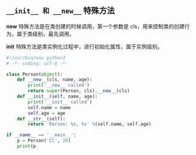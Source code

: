 ## `__init__ 和 __new__` 特殊方法

__new__ 特殊方法是在类创建的时候调用，第一个参数是 cls，用来控制类的创建行为，属于类级别，最先调用。

__init__ 特殊方法是类实例化过程中，进行初始化属性，属于实例级别。

```python
#!/usr/bin/env python3
# -*- coding: utf-8 -*-

class Person(object):
    def __new__(cls, name, age):
        print('__new__ called')
        return super(Person, cls).__new__(cls)
    def __init__(self, name, age):
        print('__init__ called')
        self.name = name
        self.age = age 
    def __str__(self):
        return 'Person: %s, %s' %(self.name, self.age)

if __name__ == '__main__':
    p = Person('CC', 20) 
    print(p
```

